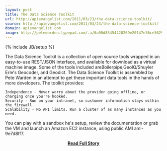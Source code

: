 ```yaml
---
layout: post
title: The Data Science Toolkit
url: http://apievangelist.com/2011/03/23/the-data-science-toolkit/
source: http://apievangelist.com/2011/03/23/the-data-science-toolkit/
domain: apievangelist.com
image: http://petewarden.typepad.com/.a/6a00d83454428269e20147e36ce562970b-800wi
---
```

{% include JB/setup %}<p>The Data Science Toolkit is a collection of open source tools wrapped in an easy-to-use REST/JSON interface, and available for download as a virtual machine image.
Some of the tools included areBoilerpipe,GeoIQ/Shuyler Erle's Geocoder, and Geodict.
The Data Science Toolkit is assembled by Pete Warden in an attempt to get these important data tools in the hands of more developers.  The toolkit provides:

	Independence - Never worry about the provider going offline, or charging once you're hooked.
	Security - Run on your intranet, so customer information stays within the firewall.
	Scalability - No API limits. Run a cluster of as many instances as you need.

You can play with a sandbox he's setup, review the documentation or grab the VM and launch an Amazon EC2 instance, using public AMI ami-9e7d8ff7.</p>
<center><p><a href="http://apievangelist.com/2011/03/23/the-data-science-toolkit/" style='padding:25px; font-sze:18px; font-weight: bold;'>Read Full Story</a></p></center>
